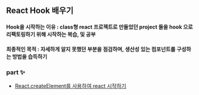 ## React Hook 배우기
#### Hook을 시작하는 이유 : class형 react 프로젝트로 만들었던 project 들을 hook 으로 리팩토링하기 위해 시작하는 복습, 및 공부
#### 최종적인 목적 : 자세하게 알지 못했던 부분을 점검하며, 생산성 있는 컴포넌트를 구성하는 방법을 습득하기

### part ✨
- [React.createElement를 사용하여 react 시작하기](https://github.com/gojaebeom/LearnReact/tree/main/1.helloWorld)

